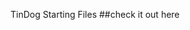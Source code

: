 TinDog Starting Files
##check it out here
<a href="https://sonali033.github.io/dog_adoption_startup/">
